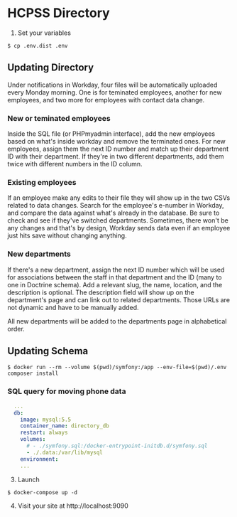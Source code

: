 # HCPSS Directory

1. Set your variables

```
$ cp .env.dist .env
```

## Updating Directory

Under notifications in Workday, four files will be automatically uploaded every Monday morning. One is for teminated employees, another for new employees, and two more for employees with contact data change. 

### New or teminated employees

Inside the SQL file (or PHPmyadmin interface), add the new employees based on what's inside workday and remove the terminated ones. For new employees, assign them the next ID number and match up their department ID with their department. If they're in two different departments, add them twice with different numbers in the ID column. 

### Existing employees

If an employee make any edits to their file they will show up in the two CSVs related to data changes. Search for the employee's e-number in Workday, and compare the data against what's already in the database. Be sure to check and see if they've switched departments. Sometimes, there won't be any changes and that's by design, Workday sends data even if an employee just hits save without changing anything. 

### New departments

If there's a new department, assign the next ID number which will be used for associations between the staff in that department and the ID (many to one in Doctrine schema). Add a relevant slug, the name, location, and the description is optional. The description field will show up on the department's page and can link out to related departments. Those URLs are not dynamic and have to be manually added. 

All new departments will be added to the departments page in alphabetical order. 

## Updating Schema

```
$ docker run --rm --volume $(pwd)/symfony:/app --env-file=$(pwd)/.env composer install
```

### SQL query for moving phone data

```yml
  ...
  db:
    image: mysql:5.5
    container_name: directory_db
    restart: always
    volumes:
      # - ./symfony.sql:/docker-entrypoint-initdb.d/symfony.sql
      - ./.data:/var/lib/mysql
    environment:
    ...
```

3. Launch

```
$ docker-compose up -d
```

4. Visit your site at http://localhost:9090
